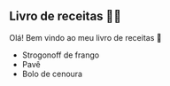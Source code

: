 ## Livro de receitas :woman_cook:

Olá! Bem vindo ao meu livro de receitas :wave:

- Strogonoff de frango
- Pavê
- Bolo de cenoura